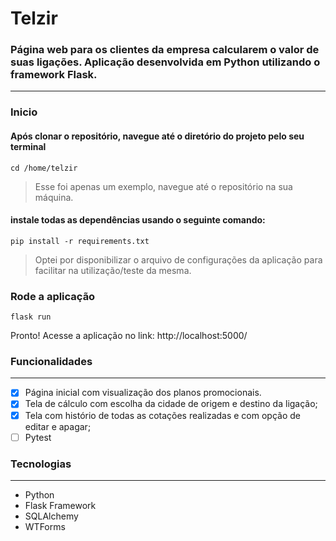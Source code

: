 # Telzir

### Página web para os clientes da empresa calcularem o valor de suas ligações. Aplicação desenvolvida em Python utilizando o framework Flask.

***
### Inicio
#### Após clonar o repositório, navegue até o diretório do projeto pelo seu terminal
```
cd /home/telzir
```
> Esse foi apenas um exemplo, navegue até o repositório na sua máquina.

#### instale todas as dependências usando o seguinte comando:
```
pip install -r requirements.txt
```



<!--#### Crie um virtualenv-->

<!--#### Acesso o diretório e ative a virtualenv-->

<!--```-->
<!-- source env/bin/activate-->
<!--```-->


> Optei por disponibilizar o arquivo de configurações da aplicação para
> facilitar na utilização/teste da mesma.

### Rode a aplicação
```
flask run
```
Pronto! Acesse a aplicação no link: http://localhost:5000/


### Funcionalidades
***

- [x] Página inicial com visualização dos planos promocionais.
- [x] Tela de cálculo com escolha da cidade de origem e destino da
      ligação;
- [x] Tela com histório de todas as cotações realizadas e com opção de
      editar e apagar;
- [ ] Pytest

### Tecnologias
***
- Python
- Flask Framework
- SQLAlchemy
- WTForms
